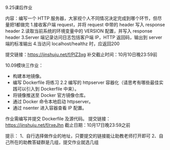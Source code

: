 9.25课后作业

内容：编写一个 HTTP 服务器，大家视个人不同情况决定完成到哪个环节，但尽量把1都做完
1.接收客户端 request，并将 request 中带的 header 写入 response header
2.读取当前系统的环境变量中的 VERSION 配置，并写入 response header
3.Server 端记录访问日志包括客户端 IP，HTTP 返回码，输出到 server 端的标准输出
4.当访问 localhost/healthz 时，应返回200

提交链接：https://jinshuju.net/f/PlZ3xg
补交截止时间：10月10日晚23:59前


10.09模块三作业：
- 构建本地镜像。
- 编写 Dockerfile 将练习 2.2 编写的 httpserver 容器化（请思考有哪些最佳实践可以引入到 Dockerfile 中来）。
- 将镜像推送至 Docker 官方镜像仓库。
- 通过 Docker 命令本地启动 httpserver。
- 通过 nsenter 进入容器查看 IP 配置。

作业需编写并提交 Dockerfile 及源代码。
提交链接：https://jinshuju.net/f/rxeJhn
截止日期：10月17日晚23:59之前


提示：
1、自行选择做作业的地址，只要提交的链接能让助教老师打开即可
2、自己所在的助教答疑群是几组，提交作业就选几组
